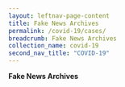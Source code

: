 ```yaml
---
layout: leftnav-page-content
title: Fake News Archives
permalink: /covid-19/cases/
breadcrumb: Fake News Archives
collection_name: covid-19
second_nav_title: "COVID-19"
---
```


**Fake News Archives** 

